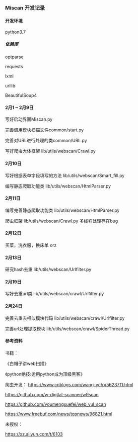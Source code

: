 ### Miscan 开发记录

#### 开发环境
python3.7
##### 依赖库
optparse

requests

lxml

urllib

BeautifulSoup4

#### 2月1 ~ 2月9日
写好启动界面Miscan.py

完善调用模块扫描文件common/start.py

完善对URL进行处理的类common/URL.py

写好爬虫大体框架 lib/utils/webscan/Crawl.py

#### 2月10日
写好根据表单字段填写的方法 lib/utils/webscan/Smart_fill.py

编写静态爬取功能类 lib/utils/webscan/HtmlParser.py

#### 2月11日
编写完善静态爬取功能类 lib/utils/webscan/HtmlParser.py

爬虫框架 lib/utils/webscan/Crawl.py 多线程处理存在bug

#### 2月12日
买菜，洗衣服，换床单 orz

#### 2月13日
研究hash去重 lib/utils/webscan/Urlfilter.py

#### 2月19日
写好去重url类 lib/utils/webscan/crawl/Urlfilter.py


#### 2月24日
完善去重去相似模块代码 lib/utils/webscan/crawl/Urlfilter.py

完善url处理提取模块 lib/utils/webscan/crawl/SpiderThread.py

#### 参考资料
书籍：

《白帽子讲web扫描》

《python绝技:运用python成为顶级黑客》

爬虫开发：
https://www.cnblogs.com/wang-yc/p/5623711.html

https://github.com/w-digital-scanner/w9scan

https://github.com/youmengxuefei/web_vul_scan

https://www.freebuf.com/news/topnews/96821.html


未授权：

https://xz.aliyun.com/t/6103
